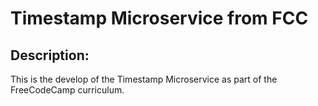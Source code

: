 # Timestamp Microservice from FCC

## Description:

This is the develop of the Timestamp Microservice as part of the FreeCodeCamp curriculum.
